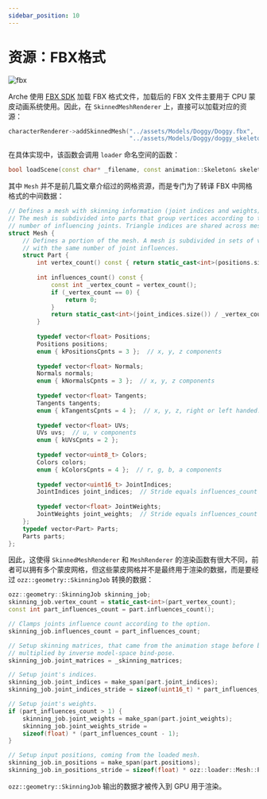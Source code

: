 ```yaml
---
sidebar_position: 10
---
```


# 资源：FBX格式
![fbx](https://arched-graphics.oss-cn-shanghai.aliyuncs.com/img/animation.gif)

Arche 使用 [FBX SDK](https://www.autodesk.com/developer-network/platform-technologies/fbx-sdk-2016-1-2) 加载 FBX 格式文件，加载后的
FBX 文件主要用于 CPU 蒙皮动画系统使用。因此，在 `SkinnedMeshRenderer` 上，直接可以加载对应的资源：
```cpp title="apps/animation_app.cpp"
characterRenderer->addSkinnedMesh("../assets/Models/Doggy/Doggy.fbx",
                                  "../assets/Models/Doggy/doggy_skeleton.ozz");
```

在具体实现中，该函数会调用 `loader` 命名空间的函数：
```cpp
bool loadScene(const char* _filename, const animation::Skeleton& skeleton, vector<Mesh>& _meshes);
```
其中 `Mesh` 并不是前几篇文章介绍过的网格资源，而是专门为了转译 FBX 中网格格式的中间数据：
```cpp
// Defines a mesh with skinning information (joint indices and weights).
// The mesh is subdivided into parts that group vertices according to their
// number of influencing joints. Triangle indices are shared across mesh parts.
struct Mesh {
    // Defines a portion of the mesh. A mesh is subdivided in sets of vertices
    // with the same number of joint influences.
    struct Part {
        int vertex_count() const { return static_cast<int>(positions.size()) / 3; }
        
        int influences_count() const {
            const int _vertex_count = vertex_count();
            if (_vertex_count == 0) {
                return 0;
            }
            return static_cast<int>(joint_indices.size()) / _vertex_count;
        }
        
        typedef vector<float> Positions;
        Positions positions;
        enum { kPositionsCpnts = 3 };  // x, y, z components
        
        typedef vector<float> Normals;
        Normals normals;
        enum { kNormalsCpnts = 3 };  // x, y, z components
        
        typedef vector<float> Tangents;
        Tangents tangents;
        enum { kTangentsCpnts = 4 };  // x, y, z, right or left handed.
        
        typedef vector<float> UVs;
        UVs uvs;  // u, v components
        enum { kUVsCpnts = 2 };
        
        typedef vector<uint8_t> Colors;
        Colors colors;
        enum { kColorsCpnts = 4 };  // r, g, b, a components
        
        typedef vector<uint16_t> JointIndices;
        JointIndices joint_indices;  // Stride equals influences_count
        
        typedef vector<float> JointWeights;
        JointWeights joint_weights;  // Stride equals influences_count - 1
    };
    typedef vector<Part> Parts;
    Parts parts;
};
```

因此，这使得 `SkinnedMeshRenderer` 和 `MeshRenderer` 的渲染函数有很大不同，前者可以拥有多个蒙皮网格，但这些蒙皮网格并不是最终用于渲染的数据，而是要经过 `ozz::geometry::SkinningJob` 转换的数据：
```cpp
ozz::geometry::SkinningJob skinning_job;
skinning_job.vertex_count = static_cast<int>(part_vertex_count);
const int part_influences_count = part.influences_count();

// Clamps joints influence count according to the option.
skinning_job.influences_count = part_influences_count;

// Setup skinning matrices, that came from the animation stage before being
// multiplied by inverse model-space bind-pose.
skinning_job.joint_matrices = _skinning_matrices;

// Setup joint's indices.
skinning_job.joint_indices = make_span(part.joint_indices);
skinning_job.joint_indices_stride = sizeof(uint16_t) * part_influences_count;

// Setup joint's weights.
if (part_influences_count > 1) {
    skinning_job.joint_weights = make_span(part.joint_weights);
    skinning_job.joint_weights_stride =
    sizeof(float) * (part_influences_count - 1);
}

// Setup input positions, coming from the loaded mesh.
skinning_job.in_positions = make_span(part.positions);
skinning_job.in_positions_stride = sizeof(float) * ozz::loader::Mesh::Part::kPositionsCpnts;
```

`ozz::geometry::SkinningJob` 输出的数据才被传入到 GPU 用于渲染。
